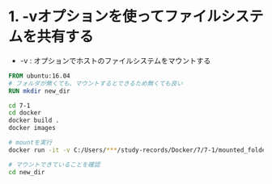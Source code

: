 # 1. -vオプションを使ってファイルシステムを共有する
* -v <host>:<container> オプションでホストのファイルシステムをマウントする

```Dockerfile
FROM ubuntu:16.04
# フォルダが無くても、マウントするとできるため無くても良い
RUN mkdir new_dir
```

```sh
cd 7-1
cd docker
docker build .
docker images

# mountを実行
docker run -it -v C:/Users/***/study-records/Docker/7/7-1/mounted_folder:/new_dir <imageID> bash

# マウントできていることを確認
cd new_dir
```
